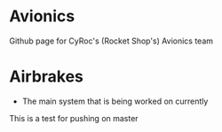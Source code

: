 # Avionics
Github page for CyRoc's (Rocket Shop's) Avionics team

# Airbrakes
- The main system that is being worked on currently


This is a test for pushing on master


